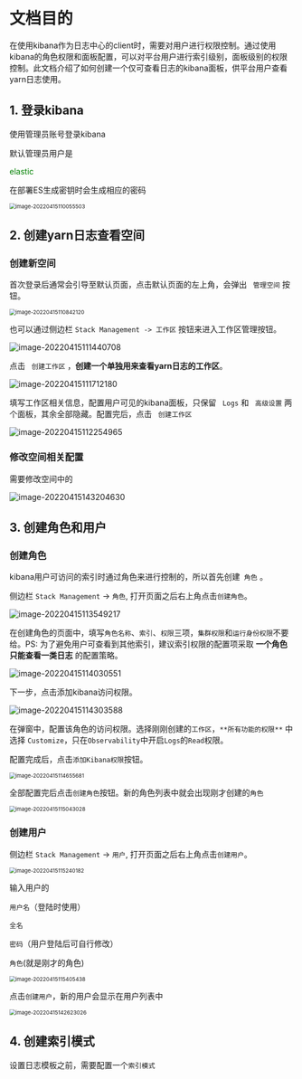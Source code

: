 # 文档目的

在使用kibana作为日志中心的client时，需要对用户进行权限控制。通过使用kibana的角色权限和面板配置，可以对平台用户进行索引级别，面板级别的权限控制。此文档介绍了如何创建一个仅可查看日志的kibana面板，供平台用户查看yarn日志使用。



## 1. 登录kibana

使用管理员账号登录kibana

默认管理员用户是

<span style="color:green">elastic</span>

在部署ES生成密钥时会生成相应的密码

<img src="D:\liuming\AppData\Roaming\Typora\typora-user-images\image-20220415110055503.png" alt="image-20220415110055503" style="zoom:67%;" />



## 2. 创建yarn日志查看空间

### 创建新空间

首次登录后通常会引导至默认页面，点击默认页面的左上角，会弹出 ` 管理空间` 按钮。

<img src="D:\liuming\AppData\Roaming\Typora\typora-user-images\image-20220415110842120.png" alt="image-20220415110842120" style="zoom: 67%;" />



也可以通过侧边栏 ` Stack Management -> 工作区 ` 按钮来进入工作区管理按钮。

![image-20220415111440708](D:\工作文档\学习资料\bigdata_learning_materials\trainning_materials\Elasticsearch\pics\kibana\working_area)

点击 ` 创建工作区` ，**创建一个单独用来查看yarn日志的工作区**。

![image-20220415111712180](D:\工作文档\学习资料\bigdata_learning_materials\trainning_materials\Elasticsearch\pics\kibana\create_new_working_area1)

填写工作区相关信息，配置用户可见的kibana面板，只保留 ` Logs` 和 ` 高级设置` 两个面板，其余全部隐藏。配置完后，点击 ` 创建工作区`

![image-20220415112254965](D:\工作文档\学习资料\bigdata_learning_materials\trainning_materials\Elasticsearch\pics\kibana\create_new_working_area2)



### 修改空间相关配置

需要修改空间中的



![image-20220415143204630](D:\工作文档\学习资料\bigdata_learning_materials\trainning_materials\Elasticsearch\pics\kibana\create_new_working_area3)



## 3. 创建角色和用户

### 创建角色

kibana用户可访问的索引时通过角色来进行控制的，所以首先创建` 角色`  。

侧边栏 `Stack Management` -> `角色`, 打开页面之后右上角点击`创建角色`。

![image-20220415113549217](D:\工作文档\学习资料\bigdata_learning_materials\trainning_materials\Elasticsearch\pics\kibana\create_roles1)

在创建角色的页面中，填写`角色名称`、`索引`、`权限`三项，`集群权限`和`运行身份权限`不要给。PS: 为了避免用户可查看到其他索引，建议索引权限的配置项采取 **一个角色只能查看一类日志** 的配置策略。

![image-20220415114030551](D:\工作文档\学习资料\bigdata_learning_materials\trainning_materials\Elasticsearch\pics\kibana\create_roles2)

下一步，点击添加kibana访问权限。

![image-20220415114303588](D:\工作文档\学习资料\bigdata_learning_materials\trainning_materials\Elasticsearch\pics\kibana\create_roles3)

在弹窗中，配置该角色的访问权限。选择刚刚创建的`工作区`，`**所有功能的权限**` 中选择 `Customize`，只在`Observability`中开启`Logs`的`Read`权限。

配置完成后，点击`添加Kibana权限`按钮。

<img src="D:\liuming\AppData\Roaming\Typora\typora-user-images\image-20220415114655681.png" alt="image-20220415114655681" style="zoom:67%;" />

全部配置完后点击`创建角色`按钮。新的角色列表中就会出现刚才创建的`角色`

<img src="D:\liuming\AppData\Roaming\Typora\typora-user-images\image-20220415115043028.png" alt="image-20220415115043028" style="zoom:67%;" />

### 创建用户

侧边栏 `Stack Management` -> `用户`, 打开页面之后右上角点击`创建用户`。

<img src="D:\liuming\AppData\Roaming\Typora\typora-user-images\image-20220415115240182.png" alt="image-20220415115240182" style="zoom:67%;" />



输入用户的

`用户名`（登陆时使用）

`全名`

`密码`（用户登陆后可自行修改）

`角色`(就是刚才的角色)



<img src="D:\liuming\AppData\Roaming\Typora\typora-user-images\image-20220415115405438.png" alt="image-20220415115405438" style="zoom:67%;" />

点击`创建用户`，新的用户会显示在用户列表中

<img src="D:\liuming\AppData\Roaming\Typora\typora-user-images\image-20220415142623026.png" alt="image-20220415142623026" style="zoom:67%;" />





## 4. 创建索引模式

设置日志模板之前，需要配置一个`索引模式`











